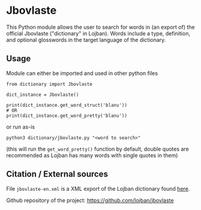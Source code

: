# Jbovlaste

This Python module allows the user to search for words in (an export of) the official Jbovlaste ("dictionary" in Lojban). Words include a type, definition, and optional glosswords in the target language of the dictionary.

## Usage

Module can either be imported and used in other python files

```
from dictionary import Jbovlaste

dict_instance = Jbovlaste()

print(dict_instance.get_word_struct('blanu'))
# OR
print(dict_instance.get_word_pretty('blanu'))
```

or run as-is

`python3 dictionary/jbovlaste.py "<word to search>"`

(this will run the `get_word_pretty()` function by default, double quotes are recommended as Lojban has many words with single quotes in them)

## Citation / External sources

File `jbovlaste-en.xml` is a XML export of the Lojban dictionary found [here](https://jbovlaste.lojban.org/).

Github repository of the project: https://github.com/lojban/jbovlaste